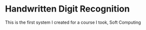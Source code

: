 # Handwritten Digit Recognition

This is the first system I created for a course I took, Soft Computing

